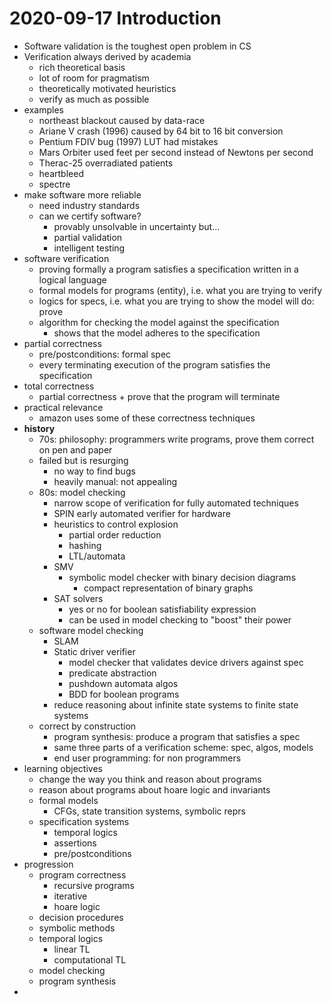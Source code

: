 # 2020-09-17 Introduction
* Software validation is the toughest open problem in CS
* Verification always derived by academia
  * rich theoretical basis
  * lot of room for pragmatism
  * theoretically motivated heuristics
  * verify as much as possible
* examples
  * northeast blackout caused by data-race
  * Ariane V crash (1996) caused by 64 bit to 16 bit conversion
  * Pentium FDIV bug (1997) LUT had mistakes
  * Mars Orbiter used feet per second instead of Newtons per second
  * Therac-25 overradiated patients 
  * heartbleed
  * spectre
* make software more reliable
  * need industry standards
  * can we certify software?
    * provably unsolvable in uncertainty but...
    * partial validation
    * intelligent testing
* software verification
  * proving formally a program satisfies a specification written in a logical language
  * formal models for programs (entity), i.e. what you are trying to verify
  * logics for specs, i.e. what you are trying to show the model will do: prove
  * algorithm for checking the model against the specification
    * shows that the model adheres to the specification
* partial correctness
  * pre/postconditions: formal spec
  * every terminating execution of the program satisfies the specification
* total correctness
  * partial correctness + prove that the program will terminate
* practical relevance
  * amazon uses some of these correctness techniques
* **history**
  * 70s: philosophy: programmers write programs, prove them correct on pen and paper
  * failed but is resurging
    * no way to find bugs
    * heavily manual: not appealing
  * 80s: model checking
    * narrow scope of verification for fully automated techniques
    * SPIN early automated verifier for hardware
    * heuristics to control explosion
      * partial order reduction
      * hashing
      * LTL/automata
    * SMV
      * symbolic model checker with binary decision diagrams
        * compact representation of binary graphs
    * SAT solvers
      * yes or no for boolean satisfiability expression
      * can be used in model checking to "boost" their power
  * software model checking
    * SLAM
    * Static driver verifier
      * model checker that validates device drivers against spec
      * predicate abstraction
      * pushdown automata algos
      * BDD for boolean programs
    * reduce reasoning about infinite state systems to finite state systems
  * correct by construction
    * program synthesis: produce a program that satisfies a spec
    * same three parts of a verification scheme: spec, algos, models
    * end user programming: for non programmers
* learning objectives
  * change the way you think and reason about programs
  * reason about programs about hoare logic and invariants
  * formal models
    * CFGs, state transition systems, symbolic reprs
  * specification systems
    * temporal logics
    * assertions
    * pre/postconditions
* progression
  * program correctness
    * recursive programs
    * iterative
    * hoare logic
  * decision procedures
  * symbolic methods
  * temporal logics
    * linear TL
    * computational TL
  * model checking
  * program synthesis
* 